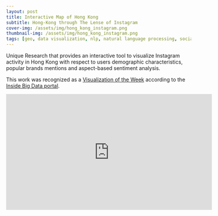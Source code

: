 ```yaml
---
layout: post
title: Interactive Map of Hong Kong
subtitle: Hong-Kong through The Lense of Instagram
cover-img: /assets/img/hong_kong_instagram.png
thumbnail-img: /assets/img/hong_kong_instagram.png
tags: [geo, data visualization, nlp, natural language processing, social networks analytics, leaflet.js, leaflet]
---
```


Unique Research that provides an interactive tool to visualize Instagram activity
in Hong Kong with respect to users demographic characteristics, popular brands mentions 
and aspect-based sentiment analysis.


This work was recognized as a [Visualization of the Week](https://insidebigdata.com/2016/02/03/visualization-of-the-week-hong-kong-social-media-data-map/) 
according to the [Inside Big Data portal](https://insidebigdata.com/).


<div id="html2">
    <iframe width="560" height="315" src="https://www.youtube.com/embed/7T421QejHUM"
    frameborder="0"
    allow="accelerometer; autoplay; encrypted-media; gyroscope; picture-in-picture"
    allowfullscreen>
    </iframe>
</div>


[comment]: <> (<div class="map-container">)

[comment]: <> (    <iframe src="https://indatalabs.com/discover-hong-kong-through-the-lense-of-instagram" height="315" width="560" allowfullscreen="" frameborder="0">)

[comment]: <> (    </iframe>)

[comment]: <> (</div>)